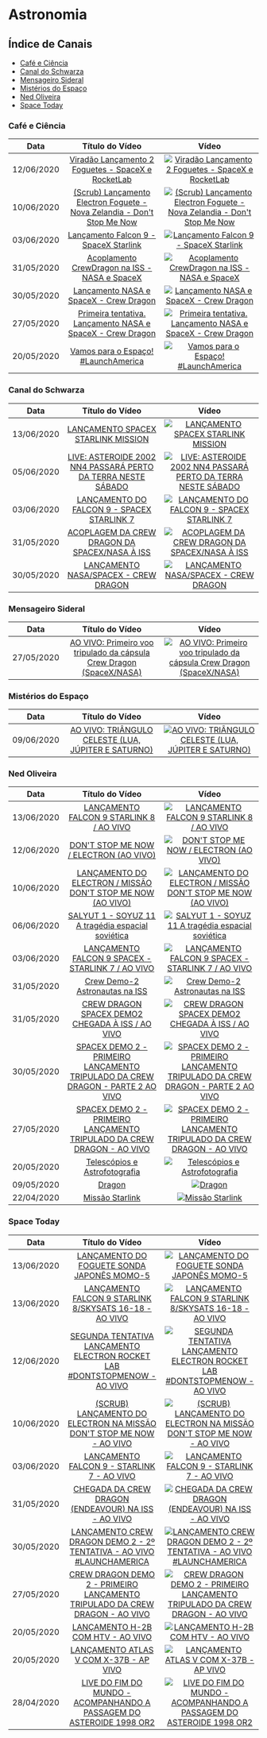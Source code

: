 # Astronomia

## Índice de Canais

* [Café e Ciência](#Café-e-Ciência)
* [Canal do Schwarza](#Canal-do-Schwarza)
* [Mensageiro Sideral](#Mensageiro-Sideral)
* [Mistérios do Espaço](#Misterios-do-espaço)
* [Ned Oliveira](#Ned-Oliveira)
* [Space Today](#Space-Today)

### Café e Ciência

| Data | Título do Vídeo                                                                                      | Vídeo |
| -------|:----------------------------------------------------------------------------------------------------:|:-----:|
| 12/06/2020 | [Viradão Lançamento 2 Foguetes - SpaceX e RocketLab](https://www.youtube.com/watch?v=gWp5koogfZA) | [![Viradão Lançamento 2 Foguetes - SpaceX e RocketLab](https://img.youtube.com/vi/gWp5koogfZA/mqdefault.jpg)](http://www.youtube.com/watch?v=gWp5koogfZA)|
| 10/06/2020 | [(Scrub) Lançamento Electron Foguete - Nova Zelandia - Don't Stop Me Now](https://www.youtube.com/watch?v=GCDPjG8VLBw) | [![(Scrub) Lançamento Electron Foguete - Nova Zelandia - Don't Stop Me Now](https://img.youtube.com/vi/GCDPjG8VLBw/mqdefault.jpg)](http://www.youtube.com/watch?v=GCDPjG8VLBw)|
| 03/06/2020 | [Lançamento Falcon 9 - SpaceX Starlink](https://www.youtube.com/watch?v=ccCs-oORbWE) | [![Lançamento Falcon 9 - SpaceX Starlink](https://img.youtube.com/vi/ccCs-oORbWE/mqdefault.jpg)](http://www.youtube.com/watch?v=ccCs-oORbWE)|
| 31/05/2020 | [Acoplamento CrewDragon na ISS - NASA e SpaceX](https://www.youtube.com/watch?v=tHGEavLw8Wo) | [![Acoplamento CrewDragon na ISS - NASA e SpaceX](https://img.youtube.com/vi/tHGEavLw8Wo/mqdefault.jpg)](http://www.youtube.com/watch?v=tHGEavLw8Wo)|
| 30/05/2020 | [Lançamento NASA e SpaceX - Crew Dragon](https://www.youtube.com/watch?v=lq2VKTQ4_ag) | [![Lançamento NASA e SpaceX - Crew Dragon](https://img.youtube.com/vi/lq2VKTQ4_ag/mqdefault.jpg)](http://www.youtube.com/watch?v=lq2VKTQ4_ag)|
| 27/05/2020 | [Primeira tentativa. Lançamento NASA e SpaceX - Crew Dragon](https://www.youtube.com/watch?v=aRzniN7X01Y) | [![Primeira tentativa. Lançamento NASA e SpaceX - Crew Dragon](https://img.youtube.com/vi/aRzniN7X01Y/mqdefault.jpg)](http://www.youtube.com/watch?v=aRzniN7X01Y)|
| 20/05/2020  | [Vamos para o Espaço! #LaunchAmerica](https://www.youtube.com/watch?v=QtFkY0-wQO0) | [![Vamos para o Espaço! #LaunchAmerica](https://img.youtube.com/vi/QtFkY0-wQO0/mqdefault.jpg)](http://www.youtube.com/watch?v=QtFkY0-wQO0)|

### Canal do Schwarza

| Data       | Título do Vídeo                                                                                      | Vídeo |
| -----------|:----------------------------------------------------------------------------------------------------:|:-----:|
| 13/06/2020 | [LANÇAMENTO SPACEX STARLINK MISSION](https://www.youtube.com/watch?v=cXgElE8GYHg) | [![LANÇAMENTO SPACEX STARLINK MISSION](https://img.youtube.com/vi/cXgElE8GYHg/mqdefault.jpg)](http://www.youtube.com/watch?v=cXgElE8GYHg)|
| 05/06/2020 | [LIVE: ASTEROIDE 2002 NN4 PASSARÁ PERTO DA TERRA NESTE SÁBADO](https://www.youtube.com/watch?v=c6UVWJtpQaA) | [![LIVE: ASTEROIDE 2002 NN4 PASSARÁ PERTO DA TERRA NESTE SÁBADO](https://img.youtube.com/vi/c6UVWJtpQaA/mqdefault.jpg)](http://www.youtube.com/watch?v=c6UVWJtpQaA)|
| 03/06/2020 | [LANÇAMENTO DO FALCON 9 - SPACEX STARLINK 7](https://www.youtube.com/watch?v=ln3qF2rEpE4) | [![LANÇAMENTO DO FALCON 9 - SPACEX STARLINK 7](https://img.youtube.com/vi/ln3qF2rEpE4/mqdefault.jpg)](http://www.youtube.com/watch?v=ln3qF2rEpE4)|
| 31/05/2020 | [ACOPLAGEM DA CREW DRAGON DA SPACEX/NASA À ISS](https://www.youtube.com/watch?v=Xw6Z7hn3xvA) | [![ACOPLAGEM DA CREW DRAGON DA SPACEX/NASA À ISS](https://img.youtube.com/vi/Xw6Z7hn3xvA/mqdefault.jpg)](http://www.youtube.com/watch?v=Xw6Z7hn3xvA)|
| 30/05/2020 | [LANÇAMENTO NASA/SPACEX - CREW DRAGON](https://www.youtube.com/watch?v=v3pMbldOFuE) | [![LANÇAMENTO NASA/SPACEX - CREW DRAGON](https://img.youtube.com/vi/v3pMbldOFuE/mqdefault.jpg)](http://www.youtube.com/watch?v=v3pMbldOFuE)|

### Mensageiro Sideral

| Data       | Título do Vídeo                                                                                      | Vídeo |
| -----------|:----------------------------------------------------------------------------------------------------:|:-----:|
| 27/05/2020 | [AO VIVO: Primeiro voo tripulado da cápsula Crew Dragon (SpaceX/NASA)](https://www.youtube.com/watch?v=ET3JoMNIb7E) | [![AO VIVO: Primeiro voo tripulado da cápsula Crew Dragon (SpaceX/NASA)](https://img.youtube.com/vi/ET3JoMNIb7E/mqdefault.jpg)](http://www.youtube.com/watch?v=ET3JoMNIb7E)|

### Mistérios do Espaço

| Data | Título do Vídeo                                                                                      | Vídeo |
| -------|:----------------------------------------------------------------------------------------------------:|:-----:|
| 09/06/2020 | [AO VIVO: TRIÂNGULO CELESTE (LUA, JÚPITER E SATURNO)](https://www.youtube.com/watch?v=8SmR-8u2F7c) | [![AO VIVO: TRIÂNGULO CELESTE (LUA, JÚPITER E SATURNO)](https://img.youtube.com/vi/8SmR-8u2F7c/mqdefault.jpg)](http://www.youtube.com/watch?v=8SmR-8u2F7c)|

### Ned Oliveira

| Data | Título do Vídeo                                                                                      | Vídeo |
| -------|:----------------------------------------------------------------------------------------------------:|:-----:|
| 13/06/2020 | [LANÇAMENTO FALCON 9 STARLINK 8 / AO VIVO](https://www.youtube.com/watch?v=OlwVVky2aF8) | [![LANÇAMENTO FALCON 9 STARLINK 8 / AO VIVO](https://img.youtube.com/vi/OlwVVky2aF8/mqdefault.jpg)](http://www.youtube.com/watch?v=OlwVVky2aF8)|
| 12/06/2020 | [DON'T STOP ME NOW / ELECTRON (AO VIVO)](https://www.youtube.com/watch?v=djpjpAkFOcU) | [![DON'T STOP ME NOW / ELECTRON (AO VIVO)](https://img.youtube.com/vi/djpjpAkFOcU/mqdefault.jpg)](http://www.youtube.com/watch?v=djpjpAkFOcU)|
| 10/06/2020 | [LANÇAMENTO DO ELECTRON / MISSÃO DON'T STOP ME NOW (AO VIVO)](https://www.youtube.com/watch?v=vSUmWxMVfk8) | [![LANÇAMENTO DO ELECTRON / MISSÃO DON'T STOP ME NOW (AO VIVO)](https://img.youtube.com/vi/vSUmWxMVfk8/mqdefault.jpg)](http://www.youtube.com/watch?v=vSUmWxMVfk8)|
| 06/06/2020 | [SALYUT 1 - SOYUZ 11 A tragédia espacial soviética](https://www.youtube.com/watch?v=1T5A6H4FhQ0) | [![SALYUT 1 - SOYUZ 11 A tragédia espacial soviética](https://img.youtube.com/vi/1T5A6H4FhQ0/mqdefault.jpg)](http://www.youtube.com/watch?v=1T5A6H4FhQ0)|
| 03/06/2020 | [LANÇAMENTO FALCON 9 SPACEX - STARLINK 7 / AO VIVO](https://www.youtube.com/watch?v=NSQflOTWV1U) | [![LANÇAMENTO FALCON 9 SPACEX - STARLINK 7 / AO VIVO](https://img.youtube.com/vi/NSQflOTWV1U/mqdefault.jpg)](http://www.youtube.com/watch?v=NSQflOTWV1U)|
| 31/05/2020 | [Crew Demo-2 Astronautas na ISS](https://www.youtube.com/watch?v=YU34tG1csVY) | [![Crew Demo-2 Astronautas na ISS](https://img.youtube.com/vi/YU34tG1csVY/mqdefault.jpg)](http://www.youtube.com/watch?v=YU34tG1csVY)|
| 31/05/2020 | [CREW DRAGON SPACEX DEMO2 CHEGADA À ISS / AO VIVO](https://www.youtube.com/watch?v=NWqBz-d8Aes) | [![CREW DRAGON SPACEX DEMO2 CHEGADA À ISS / AO VIVO](https://img.youtube.com/vi/NWqBz-d8Aes/mqdefault.jpg)](http://www.youtube.com/watch?v=NWqBz-d8Aes)|
| 30/05/2020 | [SPACEX DEMO 2 - PRIMEIRO LANÇAMENTO TRIPULADO DA CREW DRAGON - PARTE 2 AO VIVO](https://www.youtube.com/watch?v=WtYM7Is9NIM) | [![SPACEX DEMO 2 - PRIMEIRO LANÇAMENTO TRIPULADO DA CREW DRAGON - PARTE 2 AO VIVO](https://img.youtube.com/vi/WtYM7Is9NIM/mqdefault.jpg)](http://www.youtube.com/watch?v=WtYM7Is9NIM)|
| 27/05/2020 | [SPACEX DEMO 2 - PRIMEIRO LANÇAMENTO TRIPULADO DA CREW DRAGON - AO VIVO](https://www.youtube.com/watch?v=jLTBSaQDdt4) | [![SPACEX DEMO 2 - PRIMEIRO LANÇAMENTO TRIPULADO DA CREW DRAGON - AO VIVO](https://img.youtube.com/vi/jLTBSaQDdt4/mqdefault.jpg)](http://www.youtube.com/watch?v=jLTBSaQDdt4)|
| 20/05/2020 | [Telescópios e Astrofotografia](https://www.youtube.com/watch?v=vQ4SDHXWIOI) | [![Telescópios e Astrofotografia](https://img.youtube.com/vi/vQ4SDHXWIOI/mqdefault.jpg)](http://www.youtube.com/watch?v=vQ4SDHXWIOI)|
| 09/05/2020 | [Dragon](https://www.youtube.com/watch?v=SXJ69_a7TM0) | [![Dragon](https://img.youtube.com/vi/SXJ69_a7TM0/mqdefault.jpg)](http://www.youtube.com/watch?v=SXJ69_a7TM0)|
| 22/04/2020 | [Missão Starlink](https://www.youtube.com/watch?v=T8j4jNG6NnU) | [![Missão Starlink](https://img.youtube.com/vi/T8j4jNG6NnU/mqdefault.jpg)](http://www.youtube.com/watch?v=T8j4jNG6NnU)|

### Space Today

| Data | Título do Vídeo                                                                                      | Vídeo |
| -------|:----------------------------------------------------------------------------------------------------:|:-----:|
| 13/06/2020 | [LANÇAMENTO DO FOGUETE SONDA JAPONÊS MOMO-5](https://www.youtube.com/watch?v=Q9o82JuQ5YM) | [![LANÇAMENTO DO FOGUETE SONDA JAPONÊS MOMO-5](https://img.youtube.com/vi/Q9o82JuQ5YM/mqdefault.jpg)](http://www.youtube.com/watch?v=Q9o82JuQ5YM)|
| 13/06/2020 | [LANÇAMENTO FALCON 9 STARLINK 8/SKYSATS 16-18 - AO VIVO](https://www.youtube.com/watch?v=uwvJ2sekEpE) | [![LANÇAMENTO FALCON 9 STARLINK 8/SKYSATS 16-18 - AO VIVO](https://img.youtube.com/vi/uwvJ2sekEpE/mqdefault.jpg)](http://www.youtube.com/watch?v=uwvJ2sekEpE)|
| 12/06/2020 | [SEGUNDA TENTATIVA LANÇAMENTO ELECTRON ROCKET LAB #DONTSTOPMENOW - AO VIVO](https://www.youtube.com/watch?v=Ectw5UotI-4) | [![SEGUNDA TENTATIVA LANÇAMENTO ELECTRON ROCKET LAB #DONTSTOPMENOW - AO VIVO](https://img.youtube.com/vi/Ectw5UotI-4/mqdefault.jpg)](http://www.youtube.com/watch?v=Ectw5UotI-4)|
| 10/06/2020 | [(SCRUB) LANÇAMENTO DO ELECTRON NA MISSÃO DON'T STOP ME NOW - AO VIVO](https://www.youtube.com/watch?v=TTYM0AZdivc) | [![(SCRUB) LANÇAMENTO DO ELECTRON NA MISSÃO DON'T STOP ME NOW - AO VIVO](https://img.youtube.com/vi/TTYM0AZdivc/mqdefault.jpg)](http://www.youtube.com/watch?v=TTYM0AZdivc)|
| 03/06/2020 | [LANÇAMENTO FALCON 9 - STARLINK 7 - AO VIVO](https://www.youtube.com/watch?v=9Mmh05hsjDA) | [![LANÇAMENTO FALCON 9 - STARLINK 7 - AO VIVO](https://img.youtube.com/vi/9Mmh05hsjDA/mqdefault.jpg)](http://www.youtube.com/watch?v=9Mmh05hsjDA)|
| 31/05/2020 | [CHEGADA DA CREW DRAGON (ENDEAVOUR) NA ISS - AO VIVO](https://www.youtube.com/watch?v=8zdwLVWceIk) | [![CHEGADA DA CREW DRAGON (ENDEAVOUR) NA ISS - AO VIVO](https://img.youtube.com/vi/8zdwLVWceIk/mqdefault.jpg)](http://www.youtube.com/watch?v=8zdwLVWceIk)|
| 30/05/2020 | [LANÇAMENTO CREW DRAGON DEMO 2 - 2º TENTATIVA - AO VIVO #LAUNCHAMERICA](https://www.youtube.com/watch?v=IZa7JhnpNfc) | [![LANÇAMENTO CREW DRAGON DEMO 2 - 2º TENTATIVA - AO VIVO #LAUNCHAMERICA](https://img.youtube.com/vi/IZa7JhnpNfc/mqdefault.jpg)](http://www.youtube.com/watch?v=IZa7JhnpNfc)|
| 27/05/2020 | [CREW DRAGON DEMO 2 - PRIMEIRO LANÇAMENTO TRIPULADO DA CREW DRAGON - AO VIVO](https://www.youtube.com/watch?v=irT6AtrWrWA) | [![CREW DRAGON DEMO 2 - PRIMEIRO LANÇAMENTO TRIPULADO DA CREW DRAGON - AO VIVO](https://img.youtube.com/vi/irT6AtrWrWA/mqdefault.jpg)](http://www.youtube.com/watch?v=irT6AtrWrWA)|
| 20/05/2020 | [LANÇAMENTO H-2B COM HTV - AO VIVO](https://www.youtube.com/watch?v=OFqlHNcroTo) | [![LANÇAMENTO H-2B COM HTV - AO VIVO](https://img.youtube.com/vi/OFqlHNcroTo/mqdefault.jpg)](http://www.youtube.com/watch?v=OFqlHNcroTo)|
| 20/05/2020 | [LANÇAMENTO ATLAS V COM X-37B - AP VIVO](https://www.youtube.com/watch?v=5I8E5BJCnbo) | [![LANÇAMENTO ATLAS V COM X-37B - AP VIVO](https://img.youtube.com/vi/5I8E5BJCnbo/mqdefault.jpg)](http://www.youtube.com/watch?v=5I8E5BJCnbo)|
| 28/04/2020 | [LIVE DO FIM DO MUNDO - ACOMPANHANDO A PASSAGEM DO ASTEROIDE 1998 OR2](https://www.youtube.com/watch?v=X3l63uKJ1Qw) | [![LIVE DO FIM DO MUNDO - ACOMPANHANDO A PASSAGEM DO ASTEROIDE 1998 OR2](https://img.youtube.com/vi/X3l63uKJ1Qw/mqdefault.jpg)](http://www.youtube.com/watch?v=X3l63uKJ1Qw)|

